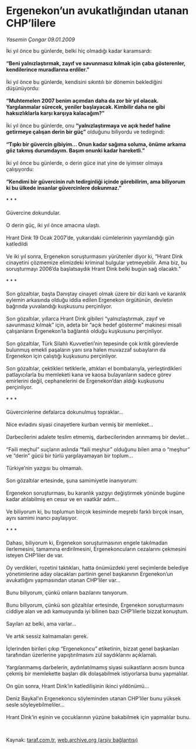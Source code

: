 # Ergenekon’un avukatlığından utanan CHP’lilere

*Yasemin Çongar 09.01.2009*

<div class="taraf_structure_2col_1zq">
<div class="margen_n">



 <p>İki yıl önce bu günlerde, belki hiç olmadığı kadar karamsardı:<b> <br/><br/>“Beni yalnızlaştırmak, zayıf ve savunmasız kılmak için çaba gösterenler, kendilerince muradlarına erdiler.”</b> <br/><br/>İki yıl önce bu günlerde, kendisini sıkıntılı bir dönemin beklediğini düşünüyordu:<b> <br/><br/>“Muhtemelen 2007 benim açımdan daha da zor bir yıl olacak. Yargılanmalar sürecek, yeniler başlayacak. Kimbilir daha ne gibi haksızlıklarla karşı karşıya kalacağım?”</b> <br/><br/>İki yıl önce bu günlerde, onu <b>“yalnızlaştırmaya ve açık hedef haline getirmeye çalışan derin bir güç”</b> olduğunu biliyordu ve tedirgindi:<b> <br/><br/>“Tıpkı bir güvercin gibiyim… Onun kadar sağıma soluma, önüme arkama göz takmış durumdayım. Başım onunki kadar hareketli.”</b> <br/><br/>İki yıl önce bu günlerde, o derin güce inat yine de iyimser olmaya çalışıyordu: <b><br/><br/>“Kendimi bir güvercinin ruh tedirginliği içinde görebilirim, ama biliyorum ki bu ülkede insanlar güvercinlere dokunmaz.”</b> <br/><br/>* * * <br/><br/>Güvercine dokundular. <br/><br/>O derin güç, iki yıl önce amacına ulaştı. <br/><br/>Hrant Dink 19 Ocak 2007’de, yukarıdaki cümlelerinin yayımlandığı gün katledildi <br/><br/>Ve iki yıl sonra, Ergenekon soruşturmasını yürütenler diyor ki, “Hrant Dink cinayetini çözmemize elimizdeki kriminal bulgular yetmeyebilir. Ama biz, bu soruşturmayı 2006’da başlatsaydık Hrant Dink belki bugün sağ olacaktı.” <br/><br/>* * * <br/><br/>Son gözaltılar, başta Danıştay cinayeti olmak üzere bir dizi kanlı ve karanlık eylemin arkasında olduğu iddia edilen Ergenekon örgütünün, devletin bağrında yuvalandığı kuşkusunu perçinliyor. <br/><br/>Son gözaltılar, yıllarca Hrant Dink gibileri “yalnızlaştırmak, zayıf ve savunmasız kılmak” için, adeta bir “açık hedef gösterme” makinesi misali çalışanların Ergenekon’la bağlantılı olduğu kuşkusunu perçinliyor. <br/><br/>Son gözaltılar, Türk Silahlı Kuvvetleri’nin tepesinde çok kritik görevlerde bulunmuş emekli paşaların yanı sıra halen muvazzaf subayların da Ergenekon için çalıştığı kuşkusunu perçinliyor. <br/><br/>Son gözaltılar, çektikleri tetiklerle, attıkları el bombalarıyla, yerleştirdikleri patlayıcılarla bu memleketi kana ve kaosa bulayanların sadece görev emirlerini değil, cephanelerini de Ergenekon’dan aldığı kuşkusunu perçinliyor. <br/><br/>* * * <br/><br/>Güvercinlerine defalarca dokunulmuş topraklar... <br/><br/>Nice evladını siyasi cinayetlere kurban vermiş bir memleket... <br/><br/>Darbecilerini adalete teslim etmemiş, darbecilerinden arınmamış bir devlet... <br/><br/>“Faili meçhul” suçların aslında “faili meşhur” olduğunu bilen ama o “meşhur” ve “derin” gücü bir türlü yargılayamayan bir toplum... <br/><br/>Türkiye’nin yazgısı bu olmamalı. <br/><br/>Son gözaltılar ertesinde, şuna samimiyetle inanıyorum: <br/><br/>Ergenekon soruşturması, bu karanlık yazgıyı değiştirmek yönünde bugüne kadar atılabilmiş en cesur ve en vaatkâr adım... <br/><br/>Ve biliyorum ki, bu toplumun birçok kesiminde meşrebi farklı birçok insan, aynı samimi inancı paylaşıyor. <br/><br/>* * * <br/><br/>Dahası, biliyorum ki, Ergenekon soruşturmasının engele takılmadan ilerlemesini, tamamına erdirilmesini, Ergenekoncuların cezalarını çekmesini isteyen CHP’liler de var. <br/><br/>Oy verdikleri, rozetini taktıkları, hatta önümüzdeki yerel seçimlerde belediye yönetimlerine aday olacakları partinin genel başkanının Ergenekon’un avukatlığını yapmasından utanan CHP’liler var... <br/><br/>Bunu biliyorum, çünkü onların bazılarını tanıyorum. <br/><br/>Bunu biliyorum, çünkü son gözaltılar ertesinde, Ergenekon soruşturmasını ciddiye alan ve adı kamuoyunda iyi bilinen bazı CHP’lilerle bizzat konuştum. <br/><br/>Sayıları az belki, ama varlar... <br/><br/>Ve artık sessiz kalmamaları gerek. <br/><br/>İçlerinden birileri çıkıp “Ergenekoncu” etiketinin, bizzat genel başkanları tarafından üzerlerine yapıştırılmasını zül saydıklarını açıklamalı. <br/><br/>Yargılanmamış darbelerin, aydınlatılmamış siyasi suikastların acısını bunca çekmiş bir memlekette başları dik dolaşabilmek istiyorlarsa bunu yapmalılar. <br/><br/>On gün sonra, Hrant Dink’in katledilişinin ikinci yıldönümü... <br/><br/>Deniz Baykal’ın Ergenekoncu söyleminden utanan CHP’liler bunu yüksek sesle söyleyebilmeliler... <br/><br/>Hrant Dink’in eşinin ve çocuklarının yüzüne bakabilmek için yapmalılar bunu. </p>

<br/>


<div id="taraf_not">
</div>

</div>


</div>

Kaynak: [taraf.com.tr](http://www.taraf.com.tr:80/makale/3466.htm), [web.archive.org (arşiv bağlantısı)](http://web.archive.org/web/20090228151439/http://www.taraf.com.tr:80/makale/3466.htm)

